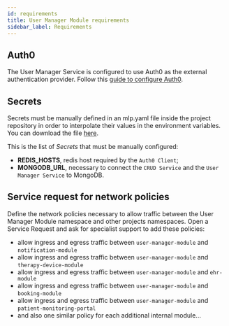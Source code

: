 ```yaml
---
id: requirements
title: User Manager Module requirements
sidebar_label: Requirements
---
```




## Auth0

The User Manager Service is configured to use Auth0 as the external authentication provider. Follow this [guide to configure Auth0][auth0-configuration].

## Secrets

Secrets must be manually defined in an mlp.yaml file inside the project repository in order to interpolate their values in the environment variables. You can download the file <a download target="_blank" href="/docs_files_to_download/user-manager-module/mlp.yaml">here</a>.

This is the list of *Secrets* that must be manually configured:

- **REDIS_HOSTS**, redis host required by the `Auth0 Client`;
- **MONGODB_URL**, necessary to connect the `CRUD Service` and the `User Manager Service` to MongoDB.

## Service request for network policies

Define the network policies necessary to allow traffic between the User Manager Module namespace and other projects namespaces. Open a Service Request and ask for specialist support to add these policies:

- allow ingress and egress traffic between `user-manager-module` and `notification-module` 
- allow ingress and egress traffic between `user-manager-module` and `therapy-device-module`
- allow ingress and egress traffic between `user-manager-module` and `ehr-module`
- allow ingress and egress traffic between `user-manager-module` and `booking-module`
- allow ingress and egress traffic between `user-manager-module` and `patient-monitoring-portal`
- and also one similar policy for each additional internal module...

[mia-crud-service]: /runtime-components/plugins/crud-service/10_overview_and_usage.md
[auth0-configuration]: /runtime-components/plugins/auth0-client/30_configure_auth0.md
[umm-configuration]: /runtime-components/applications/user-manager-module/30_configuration.md
[mlp-secrets-example]: https://github.com/mia-platform/mlp/blob/main/examples/example-cm-secret-config.yaml
